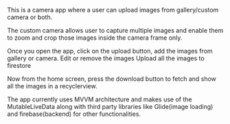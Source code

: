 This is a camera app where a user can upload images from gallery/custom camera or both.

The custom camera allows user to capture multiple images and enable them to zoom and crop those images inside the camera frame only.

Once you open the app, click on the upload button, add the images from gallery or camera.
Edit or remove the images
Upload all the images to firestore

Now from the home screen, press the download button to fetch and show all the images in a recyclerview.


The app currently uses MVVM architecture and makes use of the MutableLiveData along with third party libraries like Glide(image loading) and firebase(backend) for other functionalities.
